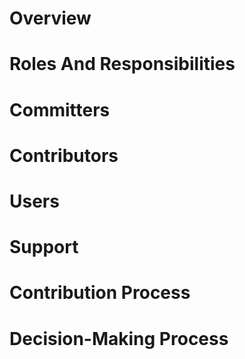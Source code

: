 # Overview

# Roles And Responsibilities

# Committers

# Contributors

# Users

# Support

# Contribution Process

# Decision-Making Process